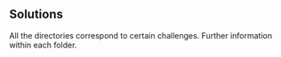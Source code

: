 ## Solutions

All the directories correspond to certain challenges. Further information within each folder.
